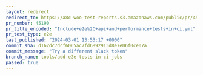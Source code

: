 ```yaml
---
layout: redirect
redirect_to: https://a8c-woo-test-reports.s3.amazonaws.com/public/pr/45190/e2e/index.html
pr_number: 45190
pr_title_encoded: "Include+e2e%2C+api+and+performance+tests+in+ci.yml"
pr_test_type: e2e
last_published: "2024-03-01 13:53:17 +0000"
commit_sha: d162dc7dcf6065ac7fd6892913d8e7e06f0ce07a
commit_message: "Try a different slack token"
branch_name: tools/add-e2e-tests-in-ci-jobs
passed: true
---
```

